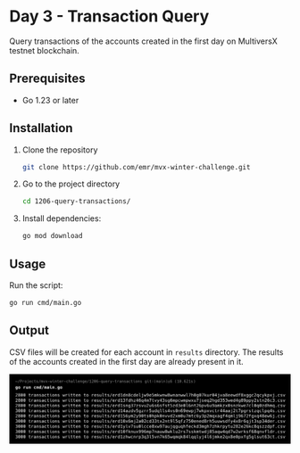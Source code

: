 # Day 3 - Transaction Query

Query transactions of the accounts created in the first day on MultiversX testnet blockchain.

## Prerequisites

- Go 1.23 or later

## Installation

1. Clone the repository
   ```bash
   git clone https://github.com/emr/mvx-winter-challenge.git
   ```
2. Go to the project directory
   ```bash
   cd 1206-query-transactions/
   ```
3. Install dependencies:
   ```bash
   go mod download
   ```

## Usage

Run the script:

```bash
go run cmd/main.go
```

## Output

CSV files will be created for each account in `results` directory. The results of the accounts created in the first day are already present in it.

![Preview](preview.png)
